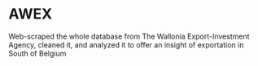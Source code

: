 # AWEX
Web-scraped the whole database from The Wallonia Export-Investment Agency, cleaned it, and analyzed it to offer an insight of exportation in South of Belgium 

